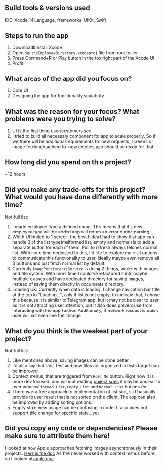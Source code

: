 ## Build tools & versions used
IDE: Xcode 14
Language, frameworks: UIKit, Swift

## Steps to run the app
1. Download&Install Xcode
2. Open `SquareEmployeeDirectory.xcodeproj` file from root folder
3. Press Command+R or Play button in the top right part of the Xcode UI
4. Profit

## What areas of the app did you focus on?
1. Core UI
2. Designing the app for functionality scalability

## What was the reason for your focus? What problems were you trying to solve?
1. UI is the first thing user/customers see
2. I tried to build all necessary component for app to scale properly. So if we there will be additional requirements for new requests, screens or image fetching/caching for new enteties app should be ready for that 


## How long did you spend on this project?
~12 hours

## Did you make any trade-offs for this project? What would you have done differently with more time?
Not full list:
1. I made employee type a defined enum. This means that if a new employee type will be added app will return an error during parsing.
2. Whith UI limited to 1 screen, the best I idea I had to show that app can handle 3 of the list type(malformed list, empty and normal) is to add a separate button for each of them. Pull to refresh always fetches normal list. With more time dedicated to this, I'd like to explore more UI options to communicate this functionality to user, ideally maybe even remove all 3 buttons and just fetch normal list by default.
3. Currently `ImagePersistanceService` is doing 2 things, works with images and file system. With more time I could've refactored it into maybe multiple classes and have dedicated directory for saving images, instead of saving them directly in documents directory.
4. Loading UX. Currently when data is loading, I change navigation bar title at the top to "Loading...", only if list is not empty, to indicate that, I chose this because it is similar to Telegram app, but it may not be clear to user as it is not attracting user attention, but it also does prevent use from interacting with the app further. Additionally, if network request is quick user will not even see the change

## What do you think is the weakest part of your project?
Not full list:
1. Like mentioned above, saving images can be done better
2. I'd also say that Unit Test and how files are organized in tests target can be improved
3. Context menus, that are triggered from `Hold Me` button. Right now it is more dev focused, and without reading [project spec](https://square.github.io/microsite/mobile-interview-project/) it may be unclear to user what `Malformed List`, `Empty List` and `Normal List` buttons for.
4. There was a free approach to implementation of list sort, so I basically provide to user result that is not sorted on the client. The app can also be improved by adding sorting options.
5. Empty state view usage can be confusing in code. It also does not support title change for specific state...yet 

## Did you copy any code or dependencies? Please make sure to attribute them here!
I looked at how Apple approaches fetching images asynchronously in their projects. [Here is the doc](https://developer.apple.com/documentation/uikit/views_and_controls/collection_views/updating_collection_views_using_diffable_data_sources) 
As I've never worked with context menus before, so I looked at [apple doc](https://developer.apple.com/documentation/uikit/uicontrol/adding_context_menus_in_your_app)
